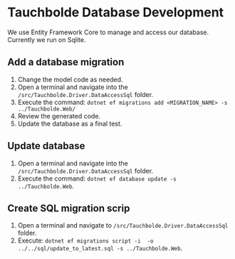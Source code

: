 # Tauchbolde Database Development

We use Entity Framework Core to manage and access our database. Currently we run on Sqlite.

## Add a database migration

1. Change the model code as needed.
1. Open a terminal and navigate into the `/src/Tauchbolde.Driver.DataAccessSql` folder.
1. Execute the command: `dotnet ef migrations add <MIGRATION_NAME> -s ../Tauchbolde.Web/`
1. Review the generated code.
1. Update the database as a final test.

## Update database

1. Open a terminal and navigate into the `/src/Tauchbolde.Driver.DataAccessSql` folder.
1. Execute the command: `dotnet ef database update -s ../Tauchbolde.Web`.

## Create SQL migration scrip

1. Open a terminal and navigate to `/src/Tauchbolde.Driver.DataAccessSql` folder.
1. Execute: `dotnet ef migrations script -i  -o ../../sql/update_to_latest.sql -s ../Tauchbolde.Web`.
